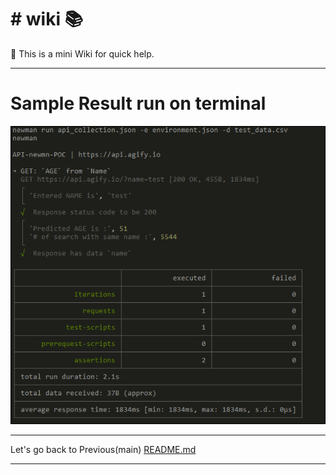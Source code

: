 # # wiki 📚 

🦮 This is a mini Wiki for quick help.

---

# Sample Result run on terminal

![RESULT_sample](result.PNG)

---

Let's go back to Previous(main) [README.md]

---


[\\]: <> (This is a commented section and should not be visible in README file)

[README.md]: <https://github.com/eaccmk/API-newman-POC>

